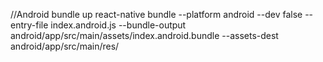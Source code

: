 //Android bundle up
react-native bundle --platform android --dev false --entry-file index.android.js --bundle-output android/app/src/main/assets/index.android.bu‌​ndle --assets-dest android/app/src/main/res/ 